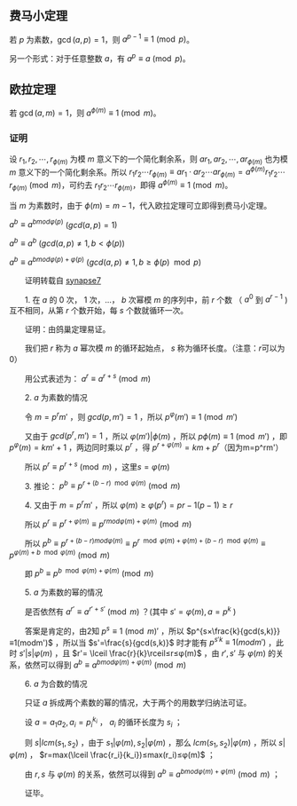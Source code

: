 ## 费马小定理

若 $p$ 为素数，$\gcd(a, p) = 1$，则 $a^{p - 1} \equiv 1 \pmod{p}$。

另一个形式：对于任意整数 $a$，有 $a^p \equiv a \pmod{p}$。

## 欧拉定理

若 $\gcd(a, m) = 1$，则 $a^{\phi(m)} \equiv 1 \pmod{m}$。

### 证明

设 $r_1, r_2, \cdots, r_{\phi(m)}$ 为模 $m$ 意义下的一个简化剩余系，则 $ar_1, ar_2, \cdots, ar_{\phi(m)}$ 也为模 $m$ 意义下的一个简化剩余系。所以 $r_1r_2 \cdots r_{\phi(m)} \equiv ar_1 \cdot ar_2 \cdots ar_{\phi(m)} = a^{\phi(m)}r_1r_2 \cdots r_{\phi(m)} \pmod{m}$，可约去 $r_1r_2 \cdots r_{\phi(m)}$，即得 $a^{\phi(m)} \equiv 1 \pmod{m}$。

当 $m$ 为素数时，由于 $\phi(m) = m - 1$，代入欧拉定理可立即得到费马小定理。




$a^b≡a^{b mod φ(p)}$   $(gcd(a,p)=1)$

$a^b≡a^b$   $(gcd(a,p)≠1,b<ϕ(p))$

$a^b≡a^{b mod φ(p)+φ(p)}$  $(gcd(a,p)≠1,b≥ϕ(p)\mod p)$

　　证明转载自 [synapse7](http://blog.csdn.net/synapse7/article/details/19610361)

　　1. 在 $a$ 的 $0$ 次， $1$ 次，...， $b$ 次幂模 $m$ 的序列中，前 $r$ 个数 （ $a^0$ 到 $a^{r-1}$ )互不相同，从第 $r$ 个数开始，每 $s$ 个数就循环一次。

　　证明：由鸽巢定理易证。

　　我们把 $r$ 称为 $a$ 幂次模 $m$ 的循环起始点， $s$ 称为循环长度。（注意：$r$可以为$0$）

　　用公式表述为： $a^r≡a^{r+s}\pmod{m}$ 

　　2.  $a$ 为素数的情况

　　令 $m=p^rm'$ ，则 $gcd(p,m')=1$ ，所以 $p^φ(m')≡1\pmod{m'}$ 

　　又由于 $gcd(p^r,m')=1$ ，所以 $φ(m')|ϕ(m)$ ，所以 $pϕ(m)≡1\pmod {m'}$ ，即 $p^φ(m)=km'+1$ ，两边同时乘以 $p^r$ ，得 $p^{r+φ(m)}=km+p^r$（因为m=p^rm'）

　　所以 $p^r≡p^{r+s}\pmod m$ ，这里$s=φ(m)$

　　3. 推论： $p^b≡p^{r+(b-r) \mod φ(m)}\pmod m$ 

　　4. 又由于 $m=p^rm'$ ，所以 $φ(m)≥φ(p^r)=pr−1(p−1)≥r$ 

　　所以 $p^r≡p^{r+φ(m)}≡p^{r mod φ(m)+φ(m)}\pmod m$ 

　　所以 $p^b≡p^{r+(b-r) mod φ(m)}≡p^{r \mod φ(m)+φ(m)+(b-r) \mod φ(m)}≡p^{φ(m)+b \mod φ(m)}\pmod m$ 

　　即 $p^b≡p^{b \mod φ(m)+φ(m)}\pmod m$ 

　　5.  $a$ 为素数的幂的情况

　　是否依然有 $a^{r'}≡a^{r'+s'}\pmod m$ ？(其中 $s'=φ(m),a=p^k$ )

　　答案是肯定的，由2知 $p^s≡1\pmod m'$ ，所以 $p^{s×\frac{k}{gcd(s,k)}}≡1(modm')$ ，所以当 $s'=\frac{s}{gcd(s,k)}$ 时才能有 $p^{s'k}≡1(modm')$ ，此时 $s'|s|φ(m)$ ，且 $r'= \lceil \frac{r}{k}\rceil≤r≤φ(m)$ ，由 $r',s'$ 与 $φ(m)$ 的关系，依然可以得到 $a^b≡a^{b mod φ(m)+φ(m)}\pmod m$ 

　　6.  $a$ 为合数的情况

　　只证 $a$ 拆成两个素数的幂的情况，大于两个的用数学归纳法可证。

　　设 $a=a_1a_2,a_i=p_i^{k_i}$ ， $a_i$ 的循环长度为 $s_i$ ；

　　则 $s|lcm(s_1,s_2)$ ，由于 $s_1|φ(m),s_2|φ(m)$ ，那么 $lcm(s_1,s_2)|φ(m)$ ，所以 $s|φ(m)$  ， $r=max(\lceil \frac{r_i}{k_i})≤max(r_i)≤φ(m)$ ；

　　由 $r,s$ 与 $φ(m)$ 的关系，依然可以得到 $a^b≡a^{b mod φ(m)+φ(m)}\pmod m$ ；

　　证毕。
